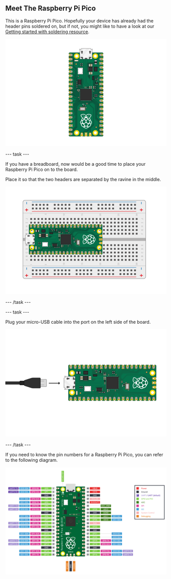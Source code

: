 ## Meet The Raspberry Pi Pico

This is a Raspberry Pi Pico. Hopefully your device has already had the header pins soldered on, but if not, you might like to have a look at our [Getting started with soldering resource](https://projects.raspberrypi.org/en/projects/getting-started-with-soldering).

![image of a Raspberry Pi Pico](images/Pico-Top-Headers.png)

--- task ---

If you have a breadboard, now would be a good time to place your Raspberry Pi Pico on to the board.

Place it so that the two headers are separated by the ravine in the middle.

![image of pico board on a breadboard](images/Pico-Top-Breadboard.png)

--- /task ---

--- task ---
 
Plug your micro-USB cable into the port on the left side of the board.

![image of micro-USB cable being plugged into the pico](images/Pico-Top-Plug-v2.png)

--- /task ---

If you need to know the pin numbers for a Raspberry Pi Pico, you can refer to the following diagram.

![pinout image of a Raspberry Pi pico](images/Pico-R3-Pinout.png)

